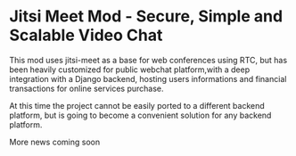 Jitsi Meet Mod - Secure, Simple and Scalable Video Chat  
====
This mod uses jitsi-meet as a base for web conferences using RTC, but has been heavily customized for
public webchat platform,with a deep integration with a Django backend, hosting users informations and financial transactions
for online services purchase.

At this time the project cannot be easily ported to a different backend platform, but is going to become a convenient solution
for any backend platform.

More news coming soon 
